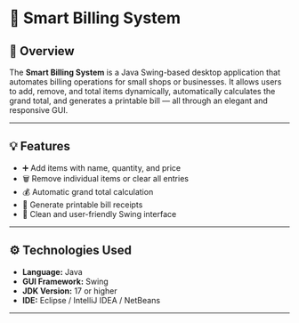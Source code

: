 # 🧾 Smart Billing System

## 📖 Overview
The **Smart Billing System** is a Java Swing-based desktop application that automates billing operations for small shops or businesses. It allows users to add, remove, and total items dynamically, automatically calculates the grand total, and generates a printable bill — all through an elegant and responsive GUI.

---

## 💡 Features
- ➕ Add items with name, quantity, and price  
- 🗑️ Remove individual items or clear all entries  
- 💰 Automatic grand total calculation  
- 🧾 Generate printable bill receipts  
- 🎨 Clean and user-friendly Swing interface  

---

## ⚙️ Technologies Used
- **Language:** Java  
- **GUI Framework:** Swing  
- **JDK Version:** 17 or higher  
- **IDE:** Eclipse / IntelliJ IDEA / NetBeans  

---


